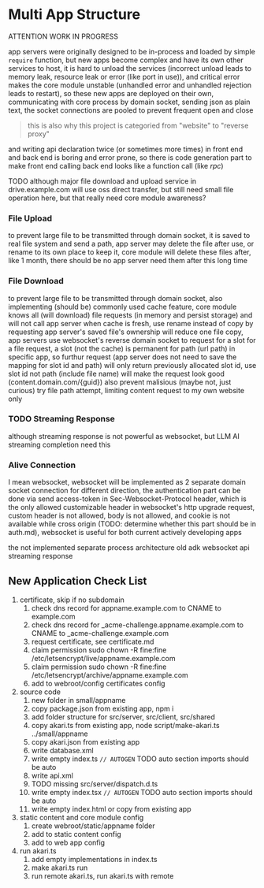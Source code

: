 # Multi App Structure

ATTENTION WORK IN PROGRESS

app servers were originally designed to be in-process and loaded by simple `require` function,
but new apps become complex and have its own other services to host, it is hard to unload
the services (incorrect unload leads to memory leak, resource leak or error (like port in use)),
and critical error makes the core module unstable (unhandled error and unhandled rejection leads to restart),
so these new apps are deployed on their own, communicating with core process by domain socket, sending
json as plain text, the socket connections are pooled to prevent frequent open and close

> this is also why this project is categoried from "website" to "reverse proxy"

and writing api declaration twice (or sometimes more times) in front end and back end is boring and error prone,
so there is code generation part to make front end calling back end looks like a function call (like *rpc*)

TODO although major file download and upload service in drive.example.com will use oss direct transfer,
but still need small file operation here, but that really need core module awareness?

### File Upload

to prevent large file to be transmitted through domain socket, it is saved to real file system and send a path,
app server may delete the file after use, or rename to its own place to keep it, core module will delete these
files after, like 1 month, there should be no app server need them after this long time

### File Download

to prevent large file to be transmitted through domain socket, also implementing (should be) commonly used
cache feature, core module knows all (will download) file requests (in memory and persist storage) and will
not call app server when cache is fresh, use rename instead of copy by requesting app server's saved file's
ownership will reduce one file copy, app servers use websocket's reverse domain socket to request for a slot
for a file request, a slot (not the cache) is permanent for path (url path) in specific app, so furthur request
(app server does not need to save the mapping for slot id and path) will only return previously allocated slot id,
use slot id not path (include file name) will make the request look good (content.domain.com/{guid}) also prevent
malisious (maybe not, just curious) try file path attempt, limiting content request to my own website only

### TODO Streaming Response

although streaming response is not powerful as websocket, but LLM AI streaming completion need this

### Alive Connection

I mean websocket, websocket will be implemented as 2 separate domain socket connection for different direction, the
authentication part can be done via send access-token in Sec-Websocket-Protocol header, which is the only allowed
customizable header in websocket's http upgrade request, custom header is not allowed, body is not allowed, and cookie
is not available while cross origin (TODO: determine whether this part should be in auth.md), websocket is useful
for both current actively developing apps

the not implemented separate process architecture
old adk
websocket api
streaming response

## New Application Check List

1. certificate, skip if no subdomain
   1. check dns record for appname.example.com to CNAME to example.com
   2. check dns record for _acme-challenge.appname.example.com to CNAME to _acme-challenge.example.com
   3. request certificate, see certificate.md
   4. claim permission sudo chown -R fine:fine /etc/letsencrypt/live/appname.example.com
   5. claim permission sudo chown -R fine:fine /etc/letsencrypt/archive/appname.example.com
   6. add to webroot/config certificates config
2. source code
   1. new folder in small/appname
   2. copy package.json from existing app, npm i
   3. add folder structure for src/server, src/client, src/shared
   4. copy akari.ts from existing app, node script/make-akari.ts ../small/appname
   10. copy akari.json from existing app
   5. write database.xml
   6. write empty index.ts `// AUTOGEN` TODO auto section imports should be auto
   7. write api.xml
   11. TODO missing src/server/dispatch.d.ts
   8. write empty index.tsx `// AUTOGEN` TODO auto section imports should be auto
   9. write empty index.html or copy from existing app
3. static content and core module config
   1. create webroot/static/appname folder
   2. add to static content config
   3. add to web app config
4. run akari.ts
   1. add empty implementations in index.ts
   2. make akari.ts run
   3. run remote akari.ts, run akari.ts with remote
